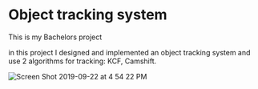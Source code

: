 # Object tracking system
 This is my Bachelors project

in this project I designed and implemented an object tracking system and use 2 algorithms for tracking: KCF, Camshift.

![Screen Shot 2019-09-22 at 4 54 22 PM](https://user-images.githubusercontent.com/26282821/66415261-12597000-ea08-11e9-9e8a-aef84e38297a.png)
